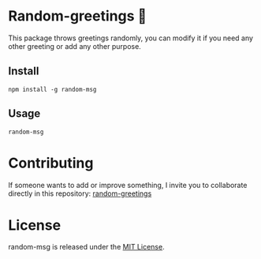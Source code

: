 # Random-greetings 🤚

This package throws greetings randomly, you can modify it if you need any other greeting or add any other purpose.

## Install

```
npm install -g random-msg
```

## Usage

```
random-msg
```

# Contributing
If someone wants to add or improve something, I invite you to collaborate directly in this repository: [random-greetings](https://github.com/leslymx/random-greetings)

# License
random-msg is released under the [MIT License](https://opensource.org/licenses/MIT).